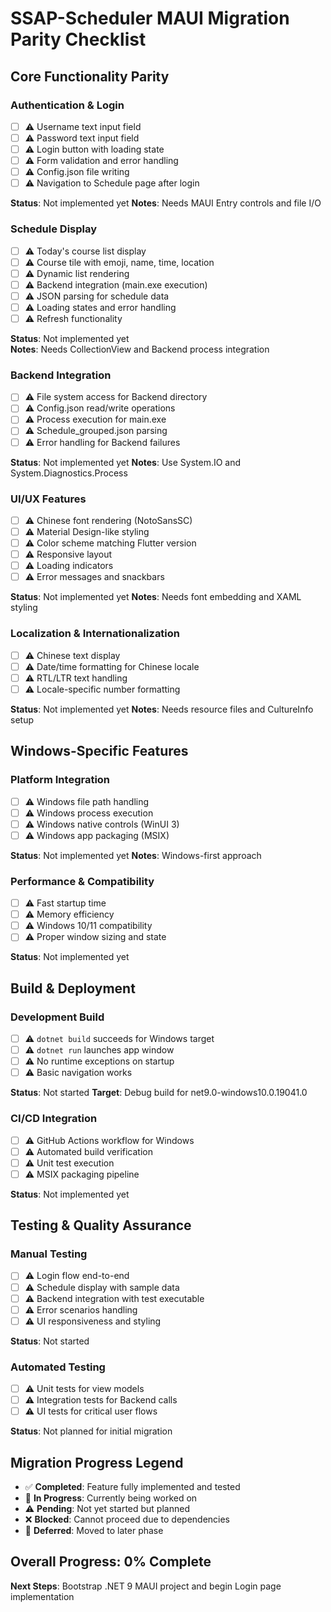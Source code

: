 # SSAP-Scheduler MAUI Migration Parity Checklist

## Core Functionality Parity

### Authentication & Login
- [ ] ⚠️ Username text input field
- [ ] ⚠️ Password text input field  
- [ ] ⚠️ Login button with loading state
- [ ] ⚠️ Form validation and error handling
- [ ] ⚠️ Config.json file writing
- [ ] ⚠️ Navigation to Schedule page after login

**Status**: Not implemented yet
**Notes**: Needs MAUI Entry controls and file I/O

### Schedule Display
- [ ] ⚠️ Today's course list display
- [ ] ⚠️ Course tile with emoji, name, time, location
- [ ] ⚠️ Dynamic list rendering
- [ ] ⚠️ Backend integration (main.exe execution)
- [ ] ⚠️ JSON parsing for schedule data
- [ ] ⚠️ Loading states and error handling
- [ ] ⚠️ Refresh functionality

**Status**: Not implemented yet  
**Notes**: Needs CollectionView and Backend process integration

### Backend Integration
- [ ] ⚠️ File system access for Backend directory
- [ ] ⚠️ Config.json read/write operations
- [ ] ⚠️ Process execution for main.exe
- [ ] ⚠️ Schedule_grouped.json parsing
- [ ] ⚠️ Error handling for Backend failures

**Status**: Not implemented yet
**Notes**: Use System.IO and System.Diagnostics.Process

### UI/UX Features
- [ ] ⚠️ Chinese font rendering (NotoSansSC)
- [ ] ⚠️ Material Design-like styling
- [ ] ⚠️ Color scheme matching Flutter version
- [ ] ⚠️ Responsive layout
- [ ] ⚠️ Loading indicators
- [ ] ⚠️ Error messages and snackbars

**Status**: Not implemented yet
**Notes**: Needs font embedding and XAML styling

### Localization & Internationalization  
- [ ] ⚠️ Chinese text display
- [ ] ⚠️ Date/time formatting for Chinese locale
- [ ] ⚠️ RTL/LTR text handling
- [ ] ⚠️ Locale-specific number formatting

**Status**: Not implemented yet
**Notes**: Needs resource files and CultureInfo setup

## Windows-Specific Features

### Platform Integration
- [ ] ⚠️ Windows file path handling
- [ ] ⚠️ Windows process execution
- [ ] ⚠️ Windows native controls (WinUI 3)
- [ ] ⚠️ Windows app packaging (MSIX)

**Status**: Not implemented yet
**Notes**: Windows-first approach

### Performance & Compatibility
- [ ] ⚠️ Fast startup time
- [ ] ⚠️ Memory efficiency
- [ ] ⚠️ Windows 10/11 compatibility
- [ ] ⚠️ Proper window sizing and state

**Status**: Not implemented yet

## Build & Deployment

### Development Build
- [ ] ⚠️ `dotnet build` succeeds for Windows target
- [ ] ⚠️ `dotnet run` launches app window
- [ ] ⚠️ No runtime exceptions on startup
- [ ] ⚠️ Basic navigation works

**Status**: Not started
**Target**: Debug build for net9.0-windows10.0.19041.0

### CI/CD Integration
- [ ] ⚠️ GitHub Actions workflow for Windows
- [ ] ⚠️ Automated build verification
- [ ] ⚠️ Unit test execution
- [ ] ⚠️ MSIX packaging pipeline

**Status**: Not implemented yet

## Testing & Quality Assurance

### Manual Testing
- [ ] ⚠️ Login flow end-to-end
- [ ] ⚠️ Schedule display with sample data
- [ ] ⚠️ Backend integration with test executable
- [ ] ⚠️ Error scenarios handling
- [ ] ⚠️ UI responsiveness and styling

**Status**: Not started

### Automated Testing
- [ ] ⚠️ Unit tests for view models
- [ ] ⚠️ Integration tests for Backend calls
- [ ] ⚠️ UI tests for critical user flows

**Status**: Not planned for initial migration

## Migration Progress Legend
- ✅ **Completed**: Feature fully implemented and tested
- 🔄 **In Progress**: Currently being worked on  
- ⚠️ **Pending**: Not yet started but planned
- ❌ **Blocked**: Cannot proceed due to dependencies
- 🚫 **Deferred**: Moved to later phase

## Overall Progress: 0% Complete
**Next Steps**: Bootstrap .NET 9 MAUI project and begin Login page implementation